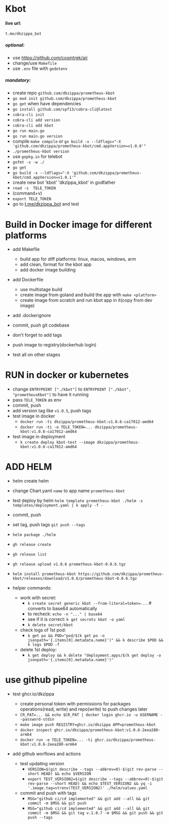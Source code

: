 # Kbot

#### live url: 
    t.me/dkzippa_bot


##### optional:
- use https://github.com/cosmtrek/air
- change/use `Makefile`
- use `.env` file with `godotenv`


##### mandatory:
- create repo `github.com/dkzippa/prometheus-kbot`
- `go mod init github.com/dkzippa/prometheus-kbot`
- `go get` when have dependencies
- `go install github.com/spf13/cobra-cli@latest`
- `cobra-cli init`
- `cobra-cli add version`
- `cobra-cli add kbot`
- `go run main.go`
- `go run main.go version`
- compile `make compile` or `go build -x --ldflags="-X 'github.com/dkzippa/prometheus-kbot/cmd.appVersion=v1.0.0'"`
- `./prometheus-kbot version`
- use `gopkg.in` for telebot
- `gofmt -s -w ./`
- `go get`
- `go build -x --ldflags="-X 'github.com/dkzippa/prometheus-kbot/cmd.appVersion=v1.0.1'"`
- create new bot 'kbot' 'dkzippa_kbot' in godfather 
- `read -s  TELE_TOKEN` 
- (command+v)
- `export TELE_TOKEN`
- go to [t.me/dkzippa_bot](https://t.me/dkzippa_bot) and test


# Build in Docker image for different platforms
- add Makefile
	- build app for diff platforms: linux, macos, windows, arm
	- add clean, format for the kbot app
	- add docker image building

- add Dockerfile
	- use multistage build
	- create image from goland and build the app with `make <platform>`
	- create image from scratch and run kbot app in it(copy from dev image)
- add .dockerignore
- commit, push git codebase
- don't forget to add tags
- push image to registry(dockerhub login)
- test all on other stages



# RUN in docker or kubernetes
- change `ENTRYPOINT ["./kbot"]` to `ENTRYPOINT ["./kbot", "prometheusKbot"]` to have it running
- pass `TELE_TOKEN` as env
- commit, push
- add version tag like `v1.0.5`, push tags
- test image in docker 
	- `docker run -ti dkzippa/prometheus-kbot:v1.0.6-ca17012-amd64`
	- `docker run -ti -e TELE_TOKEN=... dkzippa/prometheus-kbot:v1.0.6-ca17012-amd64`
- test image in deployment 
	- `k create deploy kbot-test --image dkzippa/prometheus-kbot:v1.0.6-ca17012-amd64`
	

# ADD HELM
- helm create helm
- change Chart.yaml `name` to app name `prometheus-kbot`
- test deploy by helm `helm template prometheus-kbot ./helm -s templates/deployment.yaml | k apply -f -`
- commit, push
- set tag, push tags `git push --tags`
- `helm package ./helm`
- `gh release create`
- `gh release list`
- `gh release upload v1.0.6 prometheus-kbot-0.0.6.tgz`
- `helm install prometheus-kbot https://github.com/dkzippa/prometheus-kbot/releases/download/v1.0.6/prometheus-kbot-0.0.6.tgz`

- helper commands:
	- work with secret: 
		- `k create secret generic kbot --from-literal=token=...` # converts to base64 automatically
		- to recheck: `echo -n "..." | base64`
		- see if it is correct: `k get secrets kbot -o yaml`
		- `k delete secret/kbot`
	- check logs of 1st pod: 
		- `k get po && POD="pod/$(k get po -o jsonpath='{.items[0].metadata.name}')" && k describe $POD && k logs $POD -f`		
	- delete 1st deploy:
		- `k get deploy && k delete "deployment.apps/$(k get deploy -o jsonpath='{.items[0].metadata.name}')"`


# use github pipeline

- test ghcr.io/dkzippa			
	- create personal token with permissions for packages operations(read, write) and repo(write) to push changes later
	- `CR_PAT=... && echo $CR_PAT | docker login ghcr.io -u USERNAME --password-stdin`	
	- `make image push REGISTRY=ghcr.io/dkzippa APP=prometheus-kbot`
	- `docker inspect ghcr.io/dkzippa/prometheus-kbot:v1.0.6-2eea280-arm64`
	- `docker run -e TELE_TOKEN=... -ti ghcr.io/dkzippa/prometheus-kbot:v1.0.6-2eea280-arm64`

- add github worflows and actions
	- test updating version
		- `VERSION=$(git describe --tags --abbrev=0)-$(git rev-parse --short HEAD) && echo $VERSION`
		- `export TEST_VERSION2=$(git describe --tags --abbrev=0)-$(git rev-parse --short HEAD) && echo $TEST_VERSION2 && yq -i '.image.tag=strenv(TEST_VERSION2)' ./helm/values.yaml`
	- commit and push with tags 
		- `MSG="github ci/cd implemented" && git add --all && git commit -m $MSG && git push`
		- `MSG="github ci/cd implemented" && git add --all && git commit -m $MSG && git tag v.1.0.7 -m $MSG && git push && git push --tags` 



